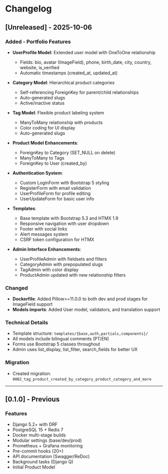 # Changelog

## [Unreleased] - 2025-10-06

### Added - Portfolio Features
- **UserProfile Model**: Extended user model with OneToOne relationship
  - Fields: bio, avatar (ImageField), phone, birth_date, city, country, website, is_verified
  - Automatic timestamps (created_at, updated_at)

- **Category Model**: Hierarchical product categories
  - Self-referencing ForeignKey for parent/child relationships
  - Auto-generated slugs
  - Active/inactive status

- **Tag Model**: Flexible product labeling system
  - ManyToMany relationship with products
  - Color coding for UI display
  - Auto-generated slugs

- **Product Model Enhancements**:
  - ForeignKey to Category (SET_NULL on delete)
  - ManyToMany to Tags
  - ForeignKey to User (created_by)

- **Authentication System**:
  - Custom LoginForm with Bootstrap 5 styling
  - RegisterForm with email validation
  - UserProfileForm for profile editing
  - UserUpdateForm for basic user info

- **Templates**:
  - Base template with Bootstrap 5.3 and HTMX 1.9
  - Responsive navigation with user dropdown
  - Footer with social links
  - Alert messages system
  - CSRF token configuration for HTMX

- **Admin Interface Enhancements**:
  - UserProfileAdmin with fieldsets and filters
  - CategoryAdmin with prepopulated slugs
  - TagAdmin with color display
  - ProductAdmin updated with new relationship filters

### Changed
- **Dockerfile**: Added Pillow>=11.0.0 to both dev and prod stages for ImageField support
- **Models imports**: Added User model, validators, and translation support

### Technical Details
- Template structure: `templates/{base,auth,partials,components}/`
- All models include bilingual comments (PT/EN)
- Forms use Bootstrap 5 classes throughout
- Admin uses list_display, list_filter, search_fields for better UX

### Migration
- Created migration: `0002_tag_product_created_by_category_product_category_and_more`

---

## [0.1.0] - Previous

### Features
- Django 5.2+ with DRF
- PostgreSQL 15 + Redis 7
- Docker multi-stage builds
- Modular settings (base/dev/prod)
- Prometheus + Grafana monitoring
- Pre-commit hooks (20+)
- API documentation (Swagger/ReDoc)
- Background tasks (Django Q)
- Initial Product Model

